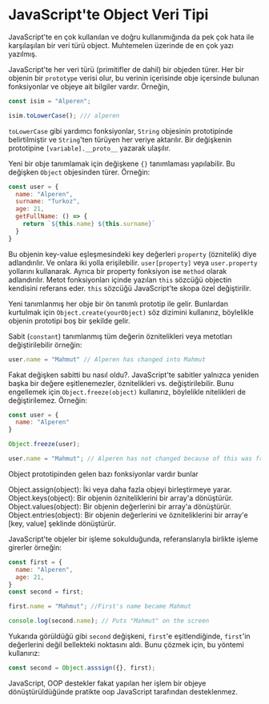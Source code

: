 # JavaScript'te Object Veri Tipi
JavaScript'te en çok kullanılan ve doğru kullanımığında da pek çok hata ile karşılaşılan bir veri türü object. Muhtemelen üzerinde de en çok yazı yazılmış.

JavaScript'te her veri türü (primitifler de dahil) bir objeden türer. Her bir objenin bir `prototype` verisi olur, bu verinin içerisinde obje içersinde bulunan fonksiyonlar ve objeye ait bilgiler vardır. Örneğin,
```js
const isim = "Alperen";

isim.toLowerCase(); /// alperen
```
`toLowerCase` gibi yardımcı fonksiyonlar, `String` objesinin prototipinde belirtilmiştir ve `String`'ten türüyen her veriye aktarılır. Bir değişkenin prototipine `[variable].__proto__` yazarak ulaşılır.

Yeni bir obje tanımlamak için değişkene `{}` tanımlaması yapılabilir. Bu değişken `Object` objesinden türer. Örneğin:

```js
const user = {
  name: "Alperen",
  surname: "Turkoz",
  age: 21,
  getFullName: () => {
    return `${this.name} ${this.surname}`
  }
}
```
Bu objenin key-value eşleşmesindeki key değerleri `property` (öznitelik) diye adlandırılır. Ve onlara iki yolla erişilebilir. `user[property]` veya `user.property` yollarını kullanarak. Ayrıca bir property fonksiyon ise `method` olarak adlandırılır. Metot fonksiyonları içinde yazılan `this` sözcüğü objectin kendisini referans eder. `this` sözcüğü JavaScript'te skopa özel değiştirilir.

Yeni tanımlanmış her obje bir ön tanımlı prototip ile gelir. Bunlardan kurtulmak için `Object.create(yourObject)` söz dizimini kullanırız, böylelikle objenin prototipi boş bir şekilde gelir.

Sabit (`constant`) tanımlanmış tüm değerin öznitelikleri veya metotları değiştirilebilir örneğin:
```js
user.name = "Mahmut" // Alperen has changed into Mahmut
```
Fakat değişken sabitti bu nasıl oldu?. JavaScript'te sabitler yalnızca yeniden başka bir değere eşitlenemezler, öznitelikleri vs. değiştirilebilir. Bunu engellemek için `Object.freeze(object)` kullanırız, böylelikle nitelikleri de değiştirilemez. Örneğin:
```js
const user = {
  name: "Alperen"
}

Object.freeze(user);

user.name = "Mahmut"; // Alperen has not changed because of this was freezed.

```

Object prototipinden gelen bazı fonksiyonlar vardır bunlar

Object.assign(object): İki veya daha fazla objeyi birleştirmeye yarar.
Object.keys(object): Bir objenin özniteliklerini bir array'a dönüştürür.
Object.values(object): Bir objenin değerlerini bir array'a dönüştürür.
Object.entries(object): Bir objenin değerlerini ve özniteliklerini bir array'e [key, value] şeklinde dönüştürür.

JavaScript'te objeler bir işleme sokulduğunda, referanslarıyla birlikte işleme girerler örneğin:

```js
const first = {
  name: "Alperen",
  age: 21,
}
const second = first;

first.name = "Mahmut"; //First's name became Mahmut

console.log(second.name); // Puts "Mahmut" on the screen

```
Yukarıda görüldüğü gibi `second` değişkeni, `first`'e eşitlendiğinde, `first`'in değerlerini değil bellekteki noktasını aldı. Bunu çözmek için, bu yöntemi kullanırız:
```js
const second = Object.asssign({}, first);
```

JavaScript, OOP destekler fakat yapılan her işlem bir objeye dönüştürüldüğünde pratikte oop JavaScript tarafından desteklenmez.